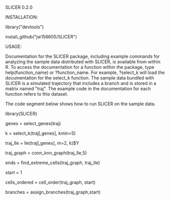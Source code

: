 SLICER 0.2.0

INSTALLATION:

library("devtools")

install_github("jw156605/SLICER")

USAGE:

Documentation for the SLICER package, including example commands for analyzing the sample data distributed with SLICER, is available from within R. To access the documentation for a function within the package, type help(function_name) or ?function_name. For example, ?select_k will load the documentation for the select_k function. The sample data bundled with SLICER is a simulated trajectory that includes a branch and is stored in a matrix named "traj". The example code in the documentation for each function refers to this dataset.

The code segment below shows how to run SLICER on the sample data.

library(SLICER)

genes = select_genes(traj)

k = select_k(traj[,genes], kmin=5)

traj_lle = lle(traj[,genes], m=2, k)$Y

traj_graph = conn_knn_graph(traj_lle,5)

ends = find_extreme_cells(traj_graph, traj_lle)

start = 1

cells_ordered = cell_order(traj_graph, start)

branches = assign_branches(traj_graph,start)

